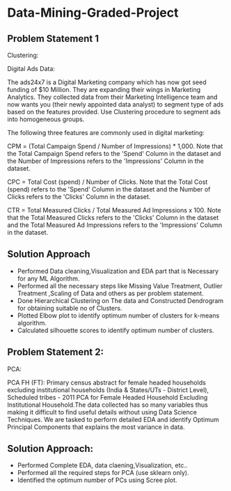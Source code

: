 # Data-Mining-Graded-Project

## Problem Statement 1
Clustering:

Digital Ads Data:

The ads24x7 is a Digital Marketing company which has now got seed funding of $10 Million. They are expanding their wings in Marketing Analytics. They collected data from their Marketing Intelligence team and now wants you (their newly appointed data analyst) to segment type of ads based on the features provided. Use Clustering procedure to segment ads into homogeneous groups.

The following three features are commonly used in digital marketing:

CPM = (Total Campaign Spend / Number of Impressions) * 1,000. Note that the Total Campaign Spend refers to the 'Spend' Column in the dataset and the Number of Impressions refers to the 'Impressions' Column in the dataset. 

CPC = Total Cost (spend) / Number of Clicks.  Note that the Total Cost (spend) refers to the 'Spend' Column in the dataset and the Number of Clicks refers to the 'Clicks' Column in the dataset. 

CTR = Total Measured Clicks / Total Measured Ad Impressions x 100. Note that the Total Measured Clicks refers to the 'Clicks' Column in the dataset and the Total Measured Ad Impressions refers to the 'Impressions' Column in the dataset. 

## Solution Approach
* Performed Data cleaning,Visualization and EDA part that is Necessary for any ML Algorithm.
* Performed all the necessary steps like Missing Value Treatment, Outlier Treatment ,Scaling of Data and others as per problem statement.
* Done Hierarchical Clustering on The data and Constructed Dendrogram for obtaining suitable no of Clusters.
* Plotted Elbow plot to identify optimum number of clusters for k-means algorithm.
* Calculated silhouette scores to identify optimum number of clusters.

## Problem Statement 2:
PCA:

PCA FH (FT): Primary census abstract for female headed households excluding institutional households (India & States/UTs - District Level), Scheduled tribes - 2011 PCA for Female Headed Household Excluding Institutional Household.The data collected has so many variables thus making it difficult to find useful details without using Data Science Techniques. We are tasked to perform detailed EDA and identify Optimum Principal Components that explains the most variance in data.

## Solution Approach:
* Performed Complete EDA, data claening,Visualization, etc..
* Performed all the required steps for PCA (use sklearn only).
* Identified the optimum number of PCs using Scree plot.
